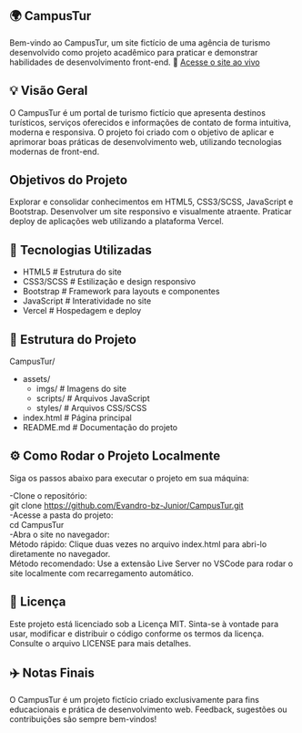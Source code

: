## 🌍 CampusTur
Bem-vindo ao CampusTur, um site fictício de uma agência de turismo desenvolvido como projeto acadêmico para praticar e demonstrar habilidades de desenvolvimento front-end.
🔗 [Acesse o site ao vivo](https://campus-tur.vercel.app)  

## 💡 Visão Geral
O CampusTur é um portal de turismo fictício que apresenta destinos turísticos, serviços oferecidos e informações de contato de forma intuitiva, moderna e responsiva. O projeto foi criado com o objetivo de aplicar e aprimorar boas práticas de desenvolvimento web, utilizando tecnologias modernas de front-end.

## Objetivos do Projeto
Explorar e consolidar conhecimentos em HTML5, CSS3/SCSS, JavaScript e Bootstrap.
Desenvolver um site responsivo e visualmente atraente.
Praticar deploy de aplicações web utilizando a plataforma Vercel.

## 🧰 Tecnologias Utilizadas

- HTML5           # Estrutura do site
- CSS3/SCSS       # Estilização e design responsivo
- Bootstrap       # Framework para layouts e componentes
- JavaScript      # Interatividade no site
- Vercel          # Hospedagem e deploy

## 📁 Estrutura do Projeto
CampusTur/
  - assets/
    - imgs/          # Imagens do site
    - scripts/       # Arquivos JavaScript
    - styles/        # Arquivos CSS/SCSS
  - index.html       # Página principal
  - README.md        # Documentação do projeto

 ## ⚙️ Como Rodar o Projeto Localmente
Siga os passos abaixo para executar o projeto em sua máquina:

-Clone o repositório:   
   git clone https://github.com/Evandro-bz-Junior/CampusTur.git   
-Acesse a pasta do projeto:   
   cd CampusTur   
-Abra o site no navegador:   
   Método rápido: Clique duas vezes no arquivo index.html para abri-lo diretamente no navegador.   
   Método recomendado: Use a extensão Live Server no VSCode para rodar o site localmente com recarregamento automático.   

## 📄 Licença
Este projeto está licenciado sob a Licença MIT. Sinta-se à vontade para usar, modificar e distribuir o código conforme os termos da licença. Consulte o arquivo LICENSE para mais detalhes.

## ✈️ Notas Finais
O CampusTur é um projeto fictício criado exclusivamente para fins educacionais e prática de desenvolvimento web. Feedback, sugestões ou contribuições são sempre bem-vindos!
